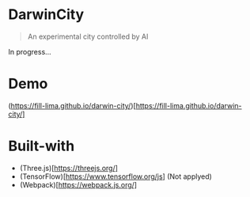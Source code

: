 # DarwinCity

> An experimental city controlled by AI

In progress...

# Demo

(https://fill-lima.github.io/darwin-city/)[https://fill-lima.github.io/darwin-city/]

# Built-with
- (Three.js)[https://threejs.org/]
- (TensorFlow)[https://www.tensorflow.org/js] (Not applyed)
- (Webpack)[https://webpack.js.org/]

